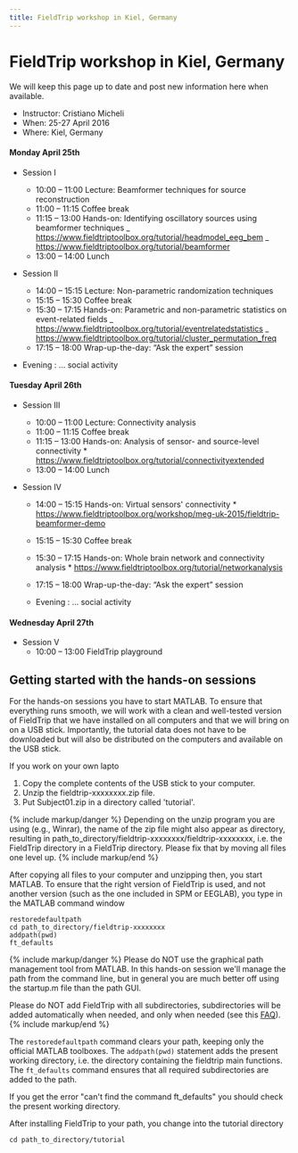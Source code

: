 ```yaml
---
title: FieldTrip workshop in Kiel, Germany
---
```


# FieldTrip workshop in Kiel, Germany

We will keep this page up to date and post new information here when available.

- Instructor: Cristiano Micheli
- When: 25-27 April 2016
- Where: Kiel, Germany

#### Monday April 25th

- Session I

  - 10:00 – 11:00 Lecture: Beamformer techniques for source reconstruction
  - 11:00 – 11:15 Coffee break
  - 11:15 – 13:00 Hands-on: Identifying oscillatory sources using beamformer techniques
    _ <https://www.fieldtriptoolbox.org/tutorial/headmodel_eeg_bem>
    _ <https://www.fieldtriptoolbox.org/tutorial/beamformer>
  - 13:00 – 14:00 Lunch

- Session II

  - 14:00 – 15:15 Lecture: Non-parametric randomization techniques
  - 15:15 – 15:30 Coffee break
  - 15:30 – 17:15 Hands-on: Parametric and non-parametric statistics on event-related fields
    _ <https://www.fieldtriptoolbox.org/tutorial/eventrelatedstatistics>
    _ <https://www.fieldtriptoolbox.org/tutorial/cluster_permutation_freq>
  - 17:15 – 18:00 Wrap-up-the-day: “Ask the expert” session

- Evening : ... social activity

#### Tuesday April 26th

- Session III

  - 10:00 – 11:00 Lecture: Connectivity analysis
  - 11:00 – 11:15 Coffee break
  - 11:15 – 13:00 Hands-on: Analysis of sensor- and source-level connectivity \* <https://www.fieldtriptoolbox.org/tutorial/connectivityextended>
  - 13:00 – 14:00 Lunch

- Session IV

  - 14:00 – 15:15 Hands-on: Virtual sensors' connectivity \* <https://www.fieldtriptoolbox.org/workshop/meg-uk-2015/fieldtrip-beamformer-demo>
  - 15:15 – 15:30 Coffee break
  - 15:30 – 17:15 Hands-on: Whole brain network and connectivity analysis \* <https://www.fieldtriptoolbox.org/tutorial/networkanalysis>
  - 17:15 – 18:00 Wrap-up-the-day: “Ask the expert” session

  - Evening : ... social activity

#### Wednesday April 27th

- Session V
  - 10:00 – 13:00 FieldTrip playground

## Getting started with the hands-on sessions

For the hands-on sessions you have to start MATLAB. To ensure that everything runs smooth, we will work with a clean and well-tested version of FieldTrip that we have installed on all computers and that we will bring on on a USB stick. Importantly, the tutorial data does not have to be downloaded but will also be distributed on the computers and available on the USB stick.

If you work on your own lapto

1.  Copy the complete contents of the USB stick to your computer.
2.  Unzip the fieldtrip-xxxxxxxx.zip file.
3.  Put Subject01.zip in a directory called 'tutorial'.

{% include markup/danger %}
Depending on the unzip program you are using (e.g., Winrar), the name of the zip file might also appear as directory, resulting in path_to_directory/fieldtrip-xxxxxxxx/fieldtrip-xxxxxxxx, i.e. the FieldTrip directory in a FieldTrip directory. Please fix that by moving all files one level up.
{% include markup/end %}

After copying all files to your computer and unzipping then, you start MATLAB. To ensure that the right version of FieldTrip is used, and not another version (such as the one included in SPM or EEGLAB), you type in the MATLAB command window

    restoredefaultpath
    cd path_to_directory/fieldtrip-xxxxxxxx
    addpath(pwd)
    ft_defaults

{% include markup/danger %}
Please do NOT use the graphical path management tool from MATLAB. In this hands-on session we'll manage the path from the command line, but in general you are much better off using the startup.m file than the path GUI.

Please do NOT add FieldTrip with all subdirectories, subdirectories will be added automatically when needed, and only when needed (see this [FAQ](/faq/installation)).
{% include markup/end %}

The `restoredefaultpath` command clears your path, keeping only the
official MATLAB toolboxes. The `addpath(pwd)` statement adds the
present working directory, i.e. the directory containing the fieldtrip
main functions. The `ft_defaults` command ensures that all required
subdirectories are added to the path.

If you get the error "can't find the command ft_defaults" you should check the present working directory.

After installing FieldTrip to your path, you change into the tutorial directory

    cd path_to_directory/tutorial

